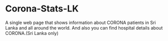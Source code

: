 # Corona-Stats-LK
A single web page that shows information about CORONA patients in Sri Lanka and all around the world.
And also you can find hospital details about CORONA.(Sri Lanka only)
